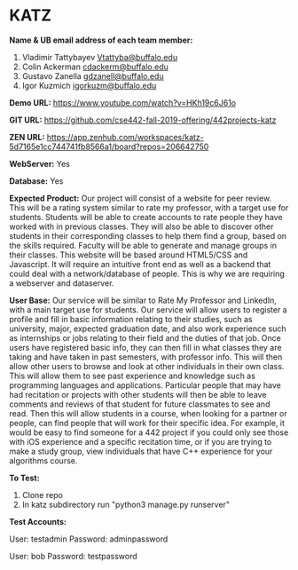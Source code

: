 <h1>KATZ</h1>

**Name & UB email address of each team member:** 
1. Vladimir Tattybayev Vtattyba@buffalo.edu 
2. Colin Ackerman cdackerm@buffalo.edu 
3. Gustavo Zanella gdzanell@buffalo.edu 
4. Igor Kuzmich igorkuzm@buffalo.edu

**Demo URL:** https://www.youtube.com/watch?v=HKh19c6J61o

**GIT URL:** https://github.com/cse442-fall-2019-offering/442projects-katz

**ZEN URL:** https://app.zenhub.com/workspaces/katz-5d7165e1cc744741fb8566a1/board?repos=206642750

**WebServer:** Yes

**Database:** Yes

**Expected Product:** Our project will consist of a website for peer review. This will be a rating system similar to rate my professor, with a target use for students. Students will be able to create accounts to rate people they have worked with in previous classes. They will also be able to discover other students in their corresponding classes to help them find a group, based on the skills required. Faculty will be able to generate and manage groups in their classes. This website will be based around HTML5/CSS and Javascript. It will require an intuitive front end as well as a backend that could deal with a network/database of people. This is why we are requiring a webserver and dataserver.

**User Base:** Our service will be similar to Rate My Professor and LinkedIn, with a main target use for students. Our service will allow users to register a profile and fill in basic information relating to their studies, such as university, major, expected graduation date, and also work experience such as internships or jobs relating to their field and the duties of that job. Once users have registered basic info, they can then fill in what classes they are taking and have taken in past semesters, with professor info. This will then allow other users to browse and look at other individuals in their own class. This will allow them to see past experience and knowledge such as programming languages and applications. Particular people that may have had recitation or projects with other students will then be able to leave comments and reviews of that student for future classmates to see and read. Then this will allow students in a course, when looking for a partner or people, can find people that will work for their specific idea. For example, it would be easy to find someone for a 442 project if you could only see those with iOS experience and a specific recitation time, or if you are trying to make a study group, view individuals that have C++ experience for your algorithms course.

**To Test:**
1. Clone repo
2. In katz subdirectory run "python3 manage.py runserver"

**Test Accounts:**

User: testadmin
Password: adminpassword

User: bob
Password: testpassword
